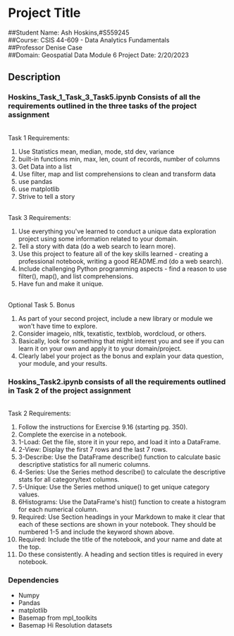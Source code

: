 # Project Title

##Student Name: Ash Hoskins,#S559245 <br />
##Course: CSIS 44-609 - Data Analytics Fundamentals <br />
##Professor Denise Case <br />
##Domain: Geospatial Data Module 6 Project Date: 2/20/2023<br />


## Description

### Hoskins_Task_1_Task_3_Task5.ipynb Consists of all the requirements outlined in the three tasks of the project assignment

<br />Task 1 Requirements:
1. Use Statistics mean, median, mode, std dev, variance
2. built-in functions min, max, len, count of records, number of columns
3. Get Data into a list
4. Use filter, map and list comprehensions to clean and transform data
5. use pandas
6. use matplotlib
7. Strive to tell a story

<br />Task 3 Requirements:
1. Use everything you've learned to conduct a unique data exploration project using some information related to your domain. 
2. Tell a story with data (do a web search to learn more).
3. Use this project to feature all of the key skills learned - creating a professional notebook, writing a good README.md (do a web search). 
4. Include challenging Python programming aspects - find a reason to use filter(), map(), and list comprehensions.
5. Have fun and make it unique.

<br />Optional Task 5. Bonus
1. As part of your second project, include a new library or module we won't have time to explore. 
2. Consider imageio, nltk, texatistic, textblob, wordcloud, or others. 
3. Basically, look for something that might interest you and see if you can learn it on your own and apply it to your domain/project. 
4. Clearly label your project as the bonus and explain your data question, your module, and your results. 

### Hoskins_Task2.ipynb consists of all the requirements outlined in Task 2 of the project assignment
<br />Task 2 Requirements: 
1. Follow the instructions for Exercise 9.16 (starting pg. 350).
2. Complete the exercise in a notebook. 
3. 1-Load: Get the file, store it in your repo, and load it into a DataFrame. 
4. 2-View: Display the first 7 rows and the last 7 rows.
5. 3-Describe: Use the DataFrame describe() function to calculate basic descriptive statistics for all numeric columns. 
6. 4-Series: Use the Series method describe() to calculate the descriptive stats for all category/text columns.
7. 5-Unique: Use the Series method unique() to get unique category values. 
6. 6Histograms: Use the DataFrame's hist() function to create a histogram for each numerical column.
7. Required: Use Section headings in your Markdown to make it clear that each of these sections are shown in your notebook. They should be numbered 1-5 and include the keyword shown above.
8. Required: Include the title of the notebook, and your name and date at the top.
9. Do these consistently. A heading and section titles is required in every notebook. 


### Dependencies

* Numpy
* Pandas
* matplotlib
* Basemap from mpl_toolkits
* Basemap Hi Resolution datasets

